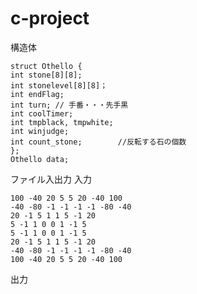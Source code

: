 # c-project
構造体

	struct Othello {
	int stone[8][8];
	int stonelevel[8][8]；
	int endFlag;
	int turn; // 手番・・・先手黒
	int coolTimer;
	int tmpblack, tmpwhite;
	int winjudge;
	int count_stone;		//反転する石の個数
	};
	Othello data;

ファイル入出力
入力

	100 -40 20 5 5 20 -40 100
	-40 -80 -1 -1 -1 -1 -80 -40
	20 -1 5 1 1 5 -1 20
	5 -1 1 0 0 1 -1 5
	5 -1 1 0 0 1 -1 5
	20 -1 5 1 1 5 -1 20
	-40 -80 -1 -1 -1 -1 -80 -40
	100 -40 20 5 5 20 -40 100
	
出力

	

	
